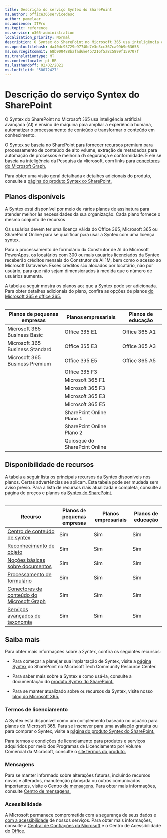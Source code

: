 ```yaml
---
title: Descrição do serviço Syntex do SharePoint
ms.author: office365servicedesc
author: pamelaar
ms.audience: ITPro
ms.topic: reference
ms.service: o365-administration
localization_priority: Normal
description: O Syntex do SharePoint no Microsoft 365 usa inteligência artificial avançada (AI) e ensino de máquina para ampliar a experiência humana, automatizar o processamento de conteúdo e transformar o conteúdo em conhecimento.
ms.openlocfilehash: da40dc93729e97740d7e3e3cc367ca99b9e63658
ms.sourcegitcommit: 68b900488bafad6be4b7216f5a8c5899f159707f
ms.translationtype: MT
ms.contentlocale: pt-BR
ms.lasthandoff: 02/02/2021
ms.locfileid: "50072427"
---
```

# <a name="sharepoint-syntex-service-description"></a>Descrição do serviço Syntex do SharePoint 

O Syntex do SharePoint no Microsoft 365 usa inteligência artificial avançada (AI) e ensino de máquina para ampliar a experiência humana, automatizar o processamento de conteúdo e transformar o conteúdo em conhecimento.

O Syntex se baseia no SharePoint para fornecer recursos premium para processamento de conteúdo de alto volume, extração de metadados para automação de processos e melhoria da segurança e conformidade. E ele se baseia na inteligência da Pesquisa da Microsoft, com links para [conectores do Microsoft Graph.](/microsoftsearch/connectors-overview)

Para obter uma visão geral detalhada e detalhes adicionais do produto, consulte a [página do produto Syntex do SharePoint.](https://aka.ms/sharepointsyntex)

## <a name="available-plans"></a>Planos disponíveis

A Syntex está disponível por meio de vários planos de assinatura para atender melhor às necessidades da sua organização. Cada plano fornece o mesmo conjunto de recursos

Os usuários devem ter uma licença válida do Office 365, Microsoft 365 ou SharePoint Online para se qualificar para usar a Syntex com uma licença syntex.

Para o processamento de formulário do Construtor de AI do Microsoft PowerApps, os locatários com 300 ou mais usuários licenciados da Syntex receberão créditos mensais do Construtor de AI 1M, bem como o acesso ao Microsoft Dataverse. Esses créditos são alocados por locatário, não por usuário, para que não sejam dimensionados à medida que o número de usuários aumenta.

A tabela a seguir mostra os planos aos que a Syntex pode ser adicionada. Para obter detalhes adicionais do plano, confira as opções de planos [do Microsoft 365 e office 365.](https://docs.microsoft.com/office365/servicedescriptions/office-365-platform-service-description/office-365-plan-options)<br><br>


| Planos de pequenas empresas            | Planos empresariais         | Planos de educação     |
| ------------------------------- | ------------------------ | ------------------- |
| Microsoft 365 Business Basic    | Office 365 E1            | Office 365 A1       |
| Microsoft 365 Business Standard | Office 365 E3            | Office 365 A3       |
| Microsoft 365 Business Premium  | Office 365 E5            | Office 365 A5       |
|                                 | Office 365 F3            |                     |
|                                 | Microsoft 365 F1         |                     |
|                                 | Microsoft 365 F3         |                     |
|                                 | Microsoft 365 E3         |                     |
|                                 | Microsoft 365 E5         |                     |
|                                 | SharePoint Online Plano 1 |                     |
|                                 | SharePoint Online Plano 2 |                     |
|                                 | Quiosque do SharePoint Online  |                     |

## <a name="feature-availability"></a>Disponibilidade de recursos

A tabela a seguir lista os principais recursos da Syntex disponíveis nos planos. Certas advertências se aplicam. Esta tabela pode ser mudada sem aviso prévio. Para a lista de recursos mais atualizada e completa, consulte a página de preços e planos da [Syntex do SharePoint.](https://www.microsoft.com/microsoft-365/enterprise/sharepoint-syntex)<br><br>

| Recurso | Planos de pequenas empresas | Planos empresariais | Planos de educação |
|--|--|--|--|
| [Centro de conteúdo de syntex](sharepoint-syntex-features.md#syntex-content-center) | Sim | Sim | Sim |
| [Reconhecimento de objeto](sharepoint-syntex-features.md#object-recognition) | Sim | Sim | Sim |
| [Noções básicas sobre documentos](sharepoint-syntex-features.md#document-understanding) | Sim | Sim | Sim |
| [Processamento de formulário](sharepoint-syntex-features.md#form-processing) | Sim | Sim | Sim |
| [Conectores de conteúdo do Microsoft Graph](sharepoint-syntex-features.md#microsoft-graph-content-connectors) | Sim | Sim | Sim |
| [Serviços avançados de taxonomia](sharepoint-syntex-features.md#advanced-taxonomy-services) | Sim | Sim | Sim |

## <a name="learn-more"></a>Saiba mais

Para obter mais informações sobre a Syntex, confira os seguintes recursos:

  - Para começar a planejar sua implantação de Syntex, visite a [página Syntex](https://resources.techcommunity.microsoft.com/sharepoint-syntex/) do SharePoint no Microsoft Tech Community Resource Center.

  - Para saber mais sobre a Syntex e como usá-la, consulte a documentação do [produto Syntex do SharePoint.](/microsoft-365/contentunderstanding/)

  - Para se manter atualizado sobre os recursos da Syntex, visite nosso [blog do Microsoft 365.](https://go.microsoft.com/fwlink/?linkid=2084915)

### <a name="licensing-terms"></a>Termos de licenciamento

A Syntex está disponível como um complemento baseado no usuário para planos do Microsoft 365. Para se inscrever para uma avaliação gratuita ou para comprar o Syntex, visite a [página do produto Syntex do SharePoint.](https://aka.ms/sharepointsyntex)

Para termos e condições de licenciamento para produtos e serviços adquiridos por meio dos Programas de Licenciamento por Volume Comercial da Microsoft, consulte o [site termos do produto.](https://www.microsoft.com/licensing/terms/)

### <a name="messaging"></a>Mensagens

Para se manter informado sobre alterações futuras, incluindo recursos novos e alterados, manutenção planejada ou outros comunicados importantes, visite o Centro [de mensagens.](https://go.microsoft.com/fwlink/p/?linkid=2070717) Para obter mais informações, consulte [Centro de mensagens.](/microsoft-365/admin/manage/message-center)

### <a name="accessibility"></a>Acessibilidade

A Microsoft permanece comprometida com a segurança de seus dados e [com a acessibilidade](https://www.microsoft.com/trust-center/compliance/accessibility) de nossos serviços. Para obter mais informações, consulte a [Central de Confiações da Microsoft](https://www.microsoft.com/trust-center) e o Centro de Acessibilidade do [Office.](https://support.office.com/article/ecab0fcf-d143-4fe8-a2ff-6cd596bddc6d)
